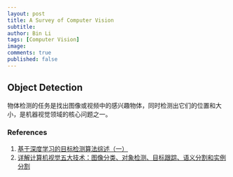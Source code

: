 ```yaml
---
layout: post
title: A Survey of Computer Vision
subtitle:
author: Bin Li
tags: [Computer Vision]
image: 
comments: true
published: false
---
```



## Object Detection
物体检测的任务是找出图像或视频中的感兴趣物体，同时检测出它们的位置和大小，是机器视觉领域的核心问题之一。

### References
1. [基于深度学习的目标检测算法综述（一）](https://zhuanlan.zhihu.com/p/40047760)
2. [详解计算机视觉五大技术：图像分类、对象检测、目标跟踪、语义分割和实例分割](https://cloud.tencent.com/developer/article/1109237)

